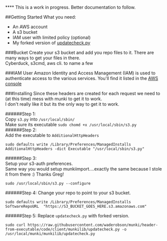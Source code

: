 **** This is a work in progress. Better documentation to follow.


##Getting Started
What you need:  
* An AWS account
* A s3 bucket
* IAM user with limited policy (optional)
* My forked version of [updatecheck.py](https://github.com/waderobson/munki/blob/header-from-executable/code/client/munkilib/updatecheck.py)


###Bucket
Create your s3 bucket and add you repo files to it. There are many ways to get your files in there.  
Cyberduck, s3cmd, aws cli. to name a few

###IAM User
Amazon Identity and Access Management (IAM) is used to authenticate access to the various services. You'll find it listed in the [AWS console](https://console.aws.amazon.com/console/home)

###Installing
Since these headers are created for each request we need to (at this time) mess with munki to get it to work.  
I don't really like it but its the only way to get it to work.  

######Step 1:  
Copy `s3.py` into `/usr/local/sbin/`  
Make sure its executable `sudo chomd +x /usr/local/sbin/s3.py`  
######Step 2:  
Add the executable to `AdditionalHttpHeaders`  
```!#bash
sudo defaults write /Library/Preferences/ManagedInstalls AdditionalHttpHeaders -dict Executable "/usr/local/sbin/s3.py"
```
######Step 3:  
Setup your s3-auth preferences.  
Same way you would setup munkiimport....exactly the same because I stole it from there :) Thanks Greg!  
  
```!#bash
sudo /usr/local/sbin/s3.py --configure
```
######Step 4:
Change your repo to point to your s3 bucket.  
```!#bash
sudo defaults write /Library/Preferences/ManagedInstalls SoftwareRepoURL  "https://S3_BUCKET_GOES_HERE.s3.amazonaws.com"
```
######Step 5:
Replace `updatecheck.py` with forked version.  
```!#bash
sudo curl https://raw.githubusercontent.com/waderobson/munki/header-from-executable/code/client/munkilib/updatecheck.py -o /usr/local/munki/munkilib/updatecheck.py
```